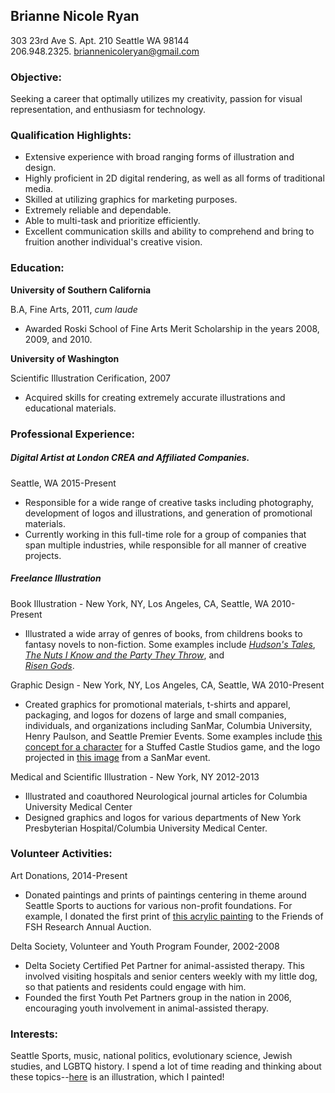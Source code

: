 ## Brianne Nicole Ryan

303 23rd Ave S. Apt. 210 Seattle WA 98144  
206.948.2325. 
briannenicoleryan@gmail.com

### Objective:

Seeking a career that optimally utilizes my creativity, passion for visual representation, and enthusiasm for technology.

### Qualification Highlights:

* Extensive experience with broad ranging forms of illustration and design.
* Highly proficient in 2D digital rendering, as well as all forms of traditional media.
* Skilled at utilizing graphics for marketing purposes.
* Extremely reliable and dependable. 
* Able to multi-task and prioritize efficiently. 
* Excellent communication skills and ability to comprehend and bring to fruition another individual's creative vision.

### Education:

**University of Southern California**  

B.A, Fine Arts, 2011, _cum laude_
* Awarded Roski School of Fine Arts Merit Scholarship in the years 2008, 2009, and 2010. 

**University of Washington**  

Scientific Illustration Cerification, 2007
* Acquired skills for creating extremely accurate illustrations and educational materials. 

### Professional Experience: 

##### Digital Artist at London CREA and Affiliated Companies. 
Seattle, WA 2015-Present

* Responsible for a wide range of creative tasks including photography, development of logos and illustrations, and generation of promotional materials. 
* Currently working in this full-time role for a group of companies that span multiple industries, while responsible for all manner of creative projects. 

##### Freelance Illustration

Book Illustration - New York, NY, Los Angeles, CA, Seattle, WA 2010-Present
* Illustrated a wide array of genres of books, from childrens books to fantasy novels to non-fiction. Some examples include 
[_Hudson's Tales_](https://www.amazon.com/Hudsons-Tales-Adventures-Brother-Hudson/dp/0692204040), [_The Nuts I Know and the Party They Throw_](https://www.amazon.com/Nuts-Know-Party-They-Throw-ebook/dp/B01I66LB7A), and  
[_Risen Gods_](https://www.amazon.com/dp/B018GEKCE0/ref=rdr_kindle_ext_tmb). 

Graphic Design - New York, NY, Los Angeles, CA, Seattle, WA 2010-Present
* Created graphics for promotional materials, t-shirts and apparel, packaging, and logos for dozens of large and small companies, individuals, and organizations including SanMar, Columbia University, Henry Paulson, and Seattle Premier Events. Some examples include [this concept for a character](http://nebula.wsimg.com/0cddde35e84d66b61bef7fd39f66d88e?AccessKeyId=F097E11996A8D1978335&disposition=0&alloworigin=1) for a Stuffed Castle Studios game, and the logo projected in [this image](http://nebula.wsimg.com/9939a41b375c4381be609f1662373884?AccessKeyId=37FD32A831813860134C&disposition=0&alloworigin=1) from a SanMar event.  

Medical and Scientific Illustration - New York, NY 2012-2013  
* Illustrated and coauthored Neurological journal articles for Columbia University Medical Center
* Designed graphics and logos for various departments of New York Presbyterian Hospital/Columbia University Medical Center.

### Volunteer Activities:

Art Donations, 2014-Present
* Donated paintings and prints of paintings centering in theme around Seattle Sports to auctions for various non-profit foundations. For example, I donated the first print of [this acrylic painting](http://nebula.wsimg.com/507a0f66abb9084a50d3ca5cd27ce192?AccessKeyId=F097E11996A8D1978335&disposition=0&alloworigin=1) to the Friends of FSH Research Annual Auction. 

Delta Society, Volunteer and Youth Program Founder, 2002-2008
* Delta Society Certified Pet Partner for animal-assisted therapy. This involved visiting hospitals and senior centers weekly with my little dog, so that patients and residents could engage with him. 
* Founded the first Youth Pet Partners group in the nation in 2006, encouraging youth involvement in animal-assisted therapy. 

### Interests:

Seattle Sports, music, national politics, evolutionary science, Jewish studies, and LGBTQ history. I spend a lot of time reading and thinking about these topics--[here](http://nebula.wsimg.com/3ba7e512c2a09e7c46bb3063c20025c6?AccessKeyId=F097E11996A8D1978335&disposition=0&alloworigin=1) is an illustration, which I painted!  


